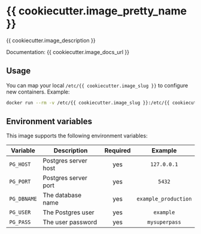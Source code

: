 # {{ cookiecutter.image_pretty_name }}

{{ cookiecutter.image_description }}

Documentation: {{ cookiecutter.image_docs_url }}

## Usage

You can map your local `/etc/{{ cookiecutter.image_slug }}` to configure new containers. Example:

```sh
docker run --rm -v /etc/{{ cookiecutter.image_slug }}:/etc/{{ cookiecutter.image_slug }}:ro {{ cookiecutter.image_slug }}:{{ cookiecutter.image_tag }} example-tool --do-something
```

## Environment variables

This image supports the following environment variables:

| **Variable** | **Description** | **Required** | **Example** |
|--------------|-----------------|:------------:|:-----------:|
| `PG_HOST` | Postgres server host | yes | `127.0.0.1` |
| `PG_PORT` | Postgres server port | yes | `5432` |
| `PG_DBNAME` | The database name | yes | `example_production` |
| `PG_USER` | The Postgres user | yes | `example` |
| `PG_PASS` | The user password | yes | `mysuperpass` |

